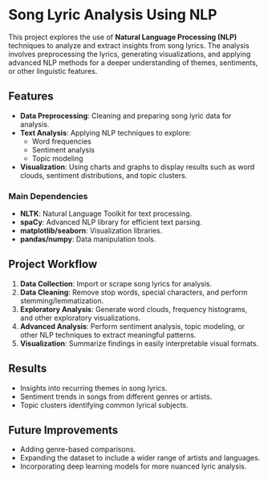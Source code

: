 # Song Lyric Analysis Using NLP
This project explores the use of **Natural Language Processing (NLP)** techniques to analyze and extract insights from song lyrics. The analysis involves preprocessing the lyrics, generating visualizations, and applying advanced NLP methods for a deeper understanding of themes, sentiments, or other linguistic features.

## Features
- **Data Preprocessing**: Cleaning and preparing song lyric data for analysis.
- **Text Analysis**: Applying NLP techniques to explore:
  - Word frequencies
  - Sentiment analysis
  - Topic modeling
- **Visualization**: Using charts and graphs to display results such as word clouds, sentiment distributions, and topic clusters.

### Main Dependencies
- **NLTK**: Natural Language Toolkit for text processing.
- **spaCy**: Advanced NLP library for efficient text parsing.
- **matplotlib/seaborn**: Visualization libraries.
- **pandas/numpy**: Data manipulation tools.

## Project Workflow
1. **Data Collection**: Import or scrape song lyrics for analysis.
2. **Data Cleaning**: Remove stop words, special characters, and perform stemming/lemmatization.
3. **Exploratory Analysis**: Generate word clouds, frequency histograms, and other exploratory visualizations.
4. **Advanced Analysis**: Perform sentiment analysis, topic modeling, or other NLP techniques to extract meaningful patterns.
5. **Visualization**: Summarize findings in easily interpretable visual formats.

## Results
- Insights into recurring themes in song lyrics.
- Sentiment trends in songs from different genres or artists.
- Topic clusters identifying common lyrical subjects.

## Future Improvements
- Adding genre-based comparisons.
- Expanding the dataset to include a wider range of artists and languages.
- Incorporating deep learning models for more nuanced lyric analysis.
